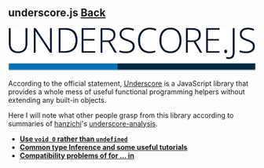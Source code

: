 ## underscore.js [Back](./../Framework.md)

![](./underscore.png)

According to the official statement, [Underscore](http://underscorejs.org/) is a JavaScript library that provides a whole mess of useful functional programming helpers without extending any built-in objects.

Here I will note what other people grasp from this library according to summaries of [hanzichi](https://github.com/hanzichi)'s [underscore-analysis](https://github.com/hanzichi/underscore-analysis).

- [**Use `void 0` rather than `undefined`**](./void0_undefined/void0_undefined.md)
- [**Common type Inference and some useful tutorials**](./type_inference_and_tutorials/type_inference_and_tutorials.md)
- [**Compatibility problems of for ... in**](./for_in_compatibility/for_in_compatibility.md)
